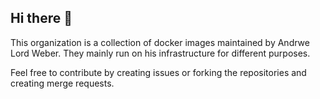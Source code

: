 ## Hi there 👋

This organization is a collection of docker images maintained by Andrwe Lord Weber.
They mainly run on his infrastructure for different purposes.

Feel free to contribute by creating issues or forking the repositories and creating merge requests.
